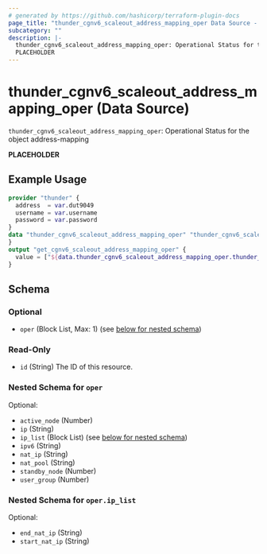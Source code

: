 ```yaml
---
# generated by https://github.com/hashicorp/terraform-plugin-docs
page_title: "thunder_cgnv6_scaleout_address_mapping_oper Data Source - terraform-provider-thunder"
subcategory: ""
description: |-
  thunder_cgnv6_scaleout_address_mapping_oper: Operational Status for the object address-mapping
  PLACEHOLDER
---
```


# thunder_cgnv6_scaleout_address_mapping_oper (Data Source)

`thunder_cgnv6_scaleout_address_mapping_oper`: Operational Status for the object address-mapping

__PLACEHOLDER__

## Example Usage

```terraform
provider "thunder" {
  address  = var.dut9049
  username = var.username
  password = var.password
}
data "thunder_cgnv6_scaleout_address_mapping_oper" "thunder_cgnv6_scaleout_address_mapping_oper" {
}
output "get_cgnv6_scaleout_address_mapping_oper" {
  value = ["${data.thunder_cgnv6_scaleout_address_mapping_oper.thunder_cgnv6_scaleout_address_mapping_oper}"]
}
```

<!-- schema generated by tfplugindocs -->
## Schema

### Optional

- `oper` (Block List, Max: 1) (see [below for nested schema](#nestedblock--oper))

### Read-Only

- `id` (String) The ID of this resource.

<a id="nestedblock--oper"></a>
### Nested Schema for `oper`

Optional:

- `active_node` (Number)
- `ip` (String)
- `ip_list` (Block List) (see [below for nested schema](#nestedblock--oper--ip_list))
- `ipv6` (String)
- `nat_ip` (String)
- `nat_pool` (String)
- `standby_node` (Number)
- `user_group` (Number)

<a id="nestedblock--oper--ip_list"></a>
### Nested Schema for `oper.ip_list`

Optional:

- `end_nat_ip` (String)
- `start_nat_ip` (String)


